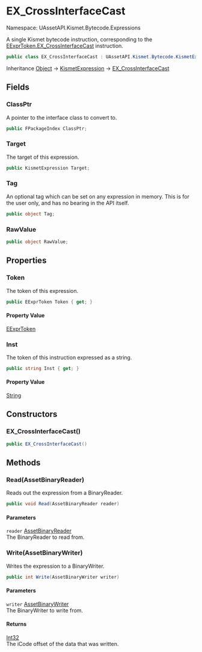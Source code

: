 # EX_CrossInterfaceCast

Namespace: UAssetAPI.Kismet.Bytecode.Expressions

A single Kismet bytecode instruction, corresponding to the [EExprToken.EX_CrossInterfaceCast](./uassetapi.kismet.bytecode.eexprtoken.md#ex_crossinterfacecast) instruction.

```csharp
public class EX_CrossInterfaceCast : UAssetAPI.Kismet.Bytecode.KismetExpression
```

Inheritance [Object](https://docs.microsoft.com/en-us/dotnet/api/system.object) → [KismetExpression](./uassetapi.kismet.bytecode.kismetexpression.md) → [EX_CrossInterfaceCast](./uassetapi.kismet.bytecode.expressions.ex_crossinterfacecast.md)

## Fields

### **ClassPtr**

A pointer to the interface class to convert to.

```csharp
public FPackageIndex ClassPtr;
```

### **Target**

The target of this expression.

```csharp
public KismetExpression Target;
```

### **Tag**

An optional tag which can be set on any expression in memory. This is for the user only, and has no bearing in the API itself.

```csharp
public object Tag;
```

### **RawValue**

```csharp
public object RawValue;
```

## Properties

### **Token**

The token of this expression.

```csharp
public EExprToken Token { get; }
```

#### Property Value

[EExprToken](./uassetapi.kismet.bytecode.eexprtoken.md)<br>

### **Inst**

The token of this instruction expressed as a string.

```csharp
public string Inst { get; }
```

#### Property Value

[String](https://docs.microsoft.com/en-us/dotnet/api/system.string)<br>

## Constructors

### **EX_CrossInterfaceCast()**

```csharp
public EX_CrossInterfaceCast()
```

## Methods

### **Read(AssetBinaryReader)**

Reads out the expression from a BinaryReader.

```csharp
public void Read(AssetBinaryReader reader)
```

#### Parameters

`reader` [AssetBinaryReader](./uassetapi.assetbinaryreader.md)<br>
The BinaryReader to read from.

### **Write(AssetBinaryWriter)**

Writes the expression to a BinaryWriter.

```csharp
public int Write(AssetBinaryWriter writer)
```

#### Parameters

`writer` [AssetBinaryWriter](./uassetapi.assetbinarywriter.md)<br>
The BinaryWriter to write from.

#### Returns

[Int32](https://docs.microsoft.com/en-us/dotnet/api/system.int32)<br>
The iCode offset of the data that was written.
